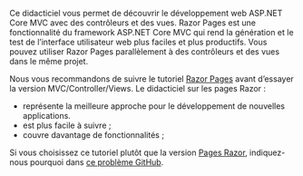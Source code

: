 Ce didacticiel vous permet de découvrir le développement web ASP.NET Core MVC avec des contrôleurs et des vues. Razor Pages est une fonctionnalité du framework ASP.NET Core MVC qui rend la génération et le test de l’interface utilisateur web plus faciles et plus productifs. Vous pouvez utiliser Razor Pages parallèlement à des contrôleurs et des vues dans le même projet.

Nous vous recommandons de suivre le tutoriel [Razor Pages](xref:tutorials/razor-pages/razor-pages-start) avant d’essayer la version MVC/Controller/Views. Le didacticiel sur les pages Razor :

* représente la meilleure approche pour le développement de nouvelles applications.
* est plus facile à suivre ;
* couvre davantage de fonctionnalités ;

Si vous choisissez ce tutoriel plutôt que la version [Pages Razor](xref:tutorials/razor-pages/razor-pages-start), indiquez-nous pourquoi dans [ce problème GitHub](https://github.com/aspnet/Docs/issues/6146).
